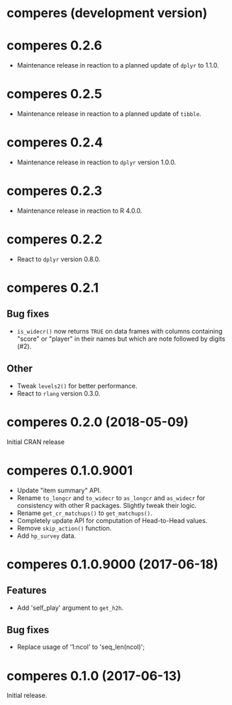 # comperes (development version)

# comperes 0.2.6

* Maintenance release in reaction to a planned update of `dplyr` to 1.1.0.

# comperes 0.2.5

* Maintenance release in reaction to a planned update of `tibble`.

# comperes 0.2.4

* Maintenance release in reaction to `dplyr` version 1.0.0.

# comperes 0.2.3

* Maintenance release in reaction to R 4.0.0.

# comperes 0.2.2

* React to `dplyr` version 0.8.0.

# comperes 0.2.1

## Bug fixes

* `is_widecr()` now returns `TRUE` on data frames with columns containing "score" or "player" in their names but which are note followed by digits (#2).

## Other

* Tweak `levels2()` for better performance.
* React to `rlang` version 0.3.0.

# comperes 0.2.0 (2018-05-09)

Initial CRAN release

# comperes 0.1.0.9001

* Update "item summary" API.
* Rename `to_longcr` and `to_widecr` to `as_longcr` and `as_widecr` for consistency with other R packages. Slightly tweak their logic.
* Rename `get_cr_matchups()` to `get_matchups()`.
* Completely update API for computation of Head-to-Head values.
* Remove `skip_action()` function.
* Add `hp_survey` data.

# comperes 0.1.0.9000 (2017-06-18)

## Features

* Add 'self_play' argument to `get_h2h`.

## Bug fixes

* Replace usage of '1:ncol' to 'seq_len(ncol)';

# comperes 0.1.0 (2017-06-13)

Initial release.
